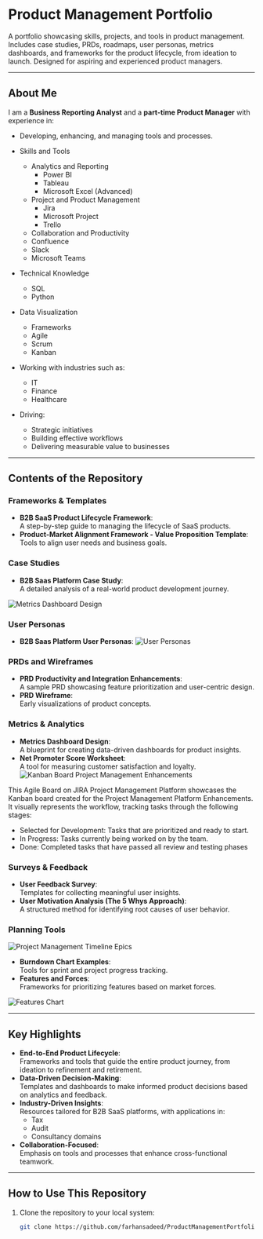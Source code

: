 # Product Management Portfolio

A portfolio showcasing skills, projects, and tools in product management. Includes case studies, PRDs, roadmaps, user personas, metrics dashboards, and frameworks for the product lifecycle, from ideation to launch. Designed for aspiring and experienced product managers.

---

## About Me
I am a **Business Reporting Analyst** and a **part-time Product Manager** with experience in:
- Developing, enhancing, and managing tools and processes.
- Skills and Tools
  - Analytics and Reporting
    - Power BI
    - Tableau
    - Microsoft Excel (Advanced)
  - Project and Product Management
    - Jira
    - Microsoft Project
    - Trello
  -  Collaboration and Productivity
    - Confluence
    - Slack
    - Microsoft Teams
-  Technical Knowledge
    -  SQL
    -  Python
  - Data Visualization
    - Frameworks
    - Agile
    - Scrum
    - Kanban

- Working with industries such as:
  - IT
  - Finance
  - Healthcare
- Driving:
  - Strategic initiatives
  - Building effective workflows
  - Delivering measurable value to businesses

---

## Contents of the Repository

### Frameworks & Templates
- **B2B SaaS Product Lifecycle Framework**:  
  A step-by-step guide to managing the lifecycle of SaaS products.
- **Product-Market Alignment Framework - Value Proposition Template**:  
  Tools to align user needs and business goals.

### Case Studies
- **B2B Saas Platform Case Study**:  
  A detailed analysis of a real-world product development journey.

![Metrics Dashboard Design](/Images/MetricsDasboardDesign.jpg)

### User Personas
- **B2B Saas Platform User Personas**:
![User Personas](/Images/UserPersona-B2BSaaS.jpg)
  

### PRDs and Wireframes
- **PRD Productivity and Integration Enhancements**:  
  A sample PRD showcasing feature prioritization and user-centric design.
- **PRD Wireframe**:  
  Early visualizations of product concepts.

### Metrics & Analytics
- **Metrics Dashboard Design**:  
  A blueprint for creating data-driven dashboards for product insights.
- **Net Promoter Score Worksheet**:  
  A tool for measuring customer satisfaction and loyalty.
![Kanban Board Project Management Enhancements](/Images/kanban-board-project-management-enhancements.png)

This Agile Board on JIRA Project Management Platform showcases the Kanban board created for the Project Management Platform Enhancements. It visually represents the workflow, tracking tasks through the following stages:

- Selected for Development: Tasks that are prioritized and ready to start.
- In Progress: Tasks currently being worked on by the team.
- Done: Completed tasks that have passed all review and testing phases

  
### Surveys & Feedback
- **User Feedback Survey**:  
  Templates for collecting meaningful user insights.
- **User Motivation Analysis (The 5 Whys Approach)**:  
  A structured method for identifying root causes of user behavior.

### Planning Tools
![Project Management Timeline Epics](/Images/project-management-timeline-epics.png) 


- **Burndown Chart Examples**:  
  Tools for sprint and project progress tracking.
- **Features and Forces**:  
  Frameworks for prioritizing features based on market forces.

![Features Chart](/Images/FeatureCategories.png)

---

## Key Highlights
- **End-to-End Product Lifecycle**:  
  Frameworks and tools that guide the entire product journey, from ideation to refinement and retirement.
- **Data-Driven Decision-Making**:  
  Templates and dashboards to make informed product decisions based on analytics and feedback.
- **Industry-Driven Insights**:  
  Resources tailored for B2B SaaS platforms, with applications in:
  - Tax
  - Audit
  - Consultancy domains
- **Collaboration-Focused**:  
  Emphasis on tools and processes that enhance cross-functional teamwork.

---

## How to Use This Repository
1. Clone the repository to your local system:
   ```bash
   git clone https://github.com/farhansadeed/ProductManagementPortfolio.git
